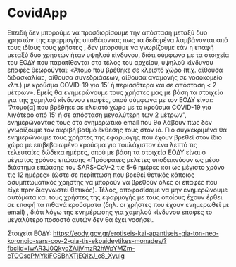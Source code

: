 # CovidApp

Επειδή δεν μπορούμε  να προσδιορίσουμε την απόσταση μεταξύ δυο χρηστών της εφαρμογής υποθέτοντας πως τα δεδομένα λαμβάνονται από τους ιδίους τους χρήστες ,  δεν μπορούμε να γνωρίζουμε εάν η επαφή μεταξύ δυο χρηστών ήταν υψηλού κίνδυνου, διότι σύμφωνα με τα στοιχεία του ΕΟΔΥ που παρατίθενται στο τέλος του αρχείου, υψηλού κίνδυνου επαφές θεωρούνται: «Άτομο που βρέθηκε σε κλειστό χώρο (π.χ. αίθουσα διδασκαλίας, αίθουσα συνεδριάσεων, αίθουσα αναμονής σε νοσοκομείο κλπ.) με κρούσμα COVID-19 για 15’ ή περισσότερα και σε απόσταση < 2 μέτρων». Εμείς θα ενημερώνουμε τους χρήστες μας με βάση τα στοιχεία για της χαμηλού κίνδυνου επαφές, οπού σύμφωνα με τον ΕΟΔΥ είναι: “Άτομο(α) που βρέθηκε σε κλειστό χώρο με το κρούσμα COVID-19 για λιγότερο από 15’ ή σε απόσταση μεγαλύτερη των 2 μέτρων”,  ενημερώνοντας τους στο ενημερωτικό email που θα λάβουν  πως δεν γνωρίζουμε τον ακριβή βαθμό έκθεσης τους στον ιό. Πιο συγκεκριμένα θα ενημερώνουμε τους χρήστες της εφαρμογής που έχουν βρεθεί στον ίδιο χώρο με επιβεβαιωμένο κρούσμα για τουλάχιστον ένα λεπτό τις τελευταίες δώδεκα ημέρες, οπού με βάση τα στοιχεία ΕΟΔΥ είναι ο μέγιστος χρόνος επώασης «Πρόσφατες μελέτες υποδεικνύουν ως μέσο διάστημα επώασης του SARS-CoV-2 τις 5-6 ημέρες και ως μέγιστο χρόνο τις 12 ημέρες» (ώστε σε περίπτωση που βρεθεί θετικός κάποιος ασυμπτωματικός χρήστης να μπορούν να βρεθούν όλες οι επαφές που είχε πριν διαγνωστεί θετικός). Τέλος, αποφασίσαμε να μην ενημερώνουμε αυτόματα και τους χρήστες της εφαρμογής με τους οποίους έχουν έρθει σε επαφή τα πιθανά κρούσματα (δηλ. οι χρήστες που έχουν ενημερωθεί με email) , διότι λόγω της ενημέρωσης για χαμηλού κίνδυνου επαφές το μεγαλύτερο ποσοστό αυτών δεν θα έχει νοσήσει.

Στοιχεία ΕΟΔΥ:
https://eody.gov.gr/erotiseis-kai-apantiseis-gia-ton-neo-koronoio-sars-cov-2-gia-tis-ekpaideytikes-monades/?fbclid=IwAR3J0QkyoZAijVmzR2hWpYMZm-cTOOsePMYkiFGSBhXTjEQizJ_c8_XyuIg
